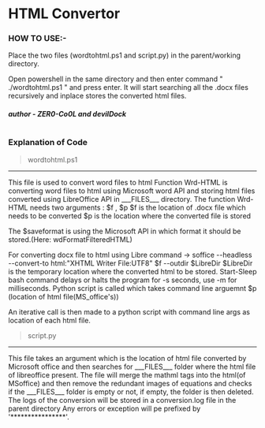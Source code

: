 # HTML Convertor


### HOW TO USE:- 

Place the two files (wordtohtml.ps1 and script.py) in the parent/working directory.

Open powershell in the same directory and then enter command  " ./wordtohtml.ps1 "
and press enter. 
It will start searching all the .docx files recursively and inplace stores the converted html files.


##### author - ZER0-Co0L and devilDock

#
#
#
### Explanation of Code
> wordtohtml.ps1
 --------------
 This file is used to convert word files to html
 Function Wrd-HTML is converting word files to html using Microsoft word API
 and storing html files converted using LibreOffice API in \_\_\_FILES___ directory.
 The function Wrd-HTML needs two arguments : $f , $p
 $f is the location of .docx file which needs to be converted
 $p is the location where the converted file is stored
 
 The $saveformat is using the Microsoft API in which format it should be stored.(Here: wdFormatFilteredHTML)
 
 For converting docx file to html using Libre
 command ->  soffice --headless --convert-to html:"XHTML Writer File:UTF8" $f --outdir $LibreDir
 $LibreDir is the temporary location where the converted html to be stored.
 Start-Sleep bash command delays or halts the program for -s seconds, use -m for milliseconds.
 Python script is called which takes command line arguemnt $p (location of html file(MS_office's))
 
 An iterative call is then made to a python script with command line args as location of each html file.

 > script.py
 --------
 This file takes an argument which is the location of html file converted by Microsoft office and then searches for \_\_\_FILES___ folder where the html file of libreoffice present. The file will merge the mathml tags into the html(of MSoffice) and then remove the redundant images of equations and checks if the \_\_\_FILES\_\_\_ folder is empty or not, if empty, the folder is then deleted.
 The logs of the conversion will be stored in a conversion.log file in the parent directory
 Any errors or exception will pe prefixed by '****************'.
 